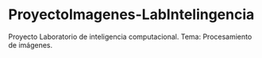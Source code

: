 # ProyectoImagenes-LabIntelingencia
Proyecto Laboratorio  de inteligencia computacional. Tema: Procesamiento de imágenes.

